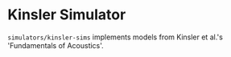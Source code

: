 # Kinsler Simulator

`simulators/kinsler-sims` implements models from Kinsler et al.'s 'Fundamentals of Acoustics'.
